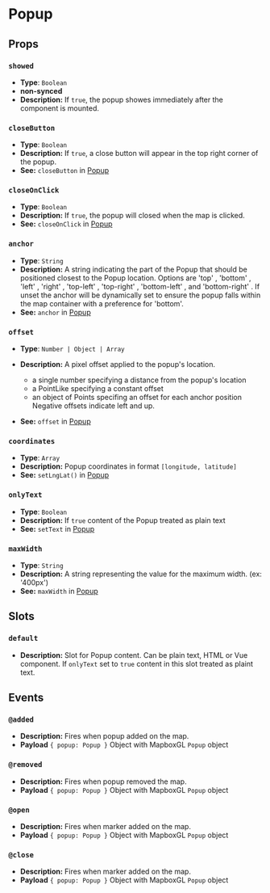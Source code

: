 # Popup

## Props

### `showed`

- **Type**: `Boolean`
- **non-synced**
- **Description:** If `true`, the popup showes immediately after the component is mounted.

### `closeButton`

- **Type**: `Boolean`
- **Description:** If `true`, a close button will appear in the top right corner of the popup.
- **See:** `closeButton` in [Popup](https://docs.mapbox.com/mapbox-gl-js/api/#popup)

### `closeOnClick`

- **Type**: `Boolean`
- **Description:** If `true`, the popup will closed when the map is clicked.
- **See:** `closeOnClick` in [Popup](https://docs.mapbox.com/mapbox-gl-js/api/#popup)

### `anchor`

- **Type**: `String`
- **Description:** A string indicating the part of the Popup that should be positioned closest to the Popup location. Options are 'top' , 'bottom' , 'left' , 'right' , 'top-left' , 'top-right' , 'bottom-left' , and 'bottom-right' . If unset the anchor will be dynamically set to ensure the popup falls within the map container with a preference for 'bottom'.
- **See:** `anchor` in [Popup](https://docs.mapbox.com/mapbox-gl-js/api/#popup)

### `offset`

- **Type**: `Number | Object | Array`
- **Description:** A pixel offset applied to the popup's location.

  - a single number specifying a distance from the popup's location
  - a PointLike specifying a constant offset
  - an object of Points specifing an offset for each anchor position Negative offsets indicate left and up.

- **See:** `offset` in [Popup](https://docs.mapbox.com/mapbox-gl-js/api/#popup)

### `coordinates`

- **Type**: `Array`
- **Description:** Popup coordinates in format `[longitude, latitude]`
- **See:** `setLngLat()` in [Popup](https://docs.mapbox.com/mapbox-gl-js/api/#popup#setlnglat)

### `onlyText`

- **Type**: `Boolean`
- **Description:** If `true` content of the Popup treated as plain text
- **See:** `setText` in [Popup](https://docs.mapbox.com/mapbox-gl-js/api/#popup#settext)

### `maxWidth`

- **Type**: `String`
- **Description:** A string representing the value for the maximum width. (ex: '400px')
- **See:** `maxWidth` in [Popup](https://docs.mapbox.com/mapbox-gl-js/api/#popup#setmaxwidth)

## Slots

### `default`

- **Description:** Slot for Popup content. Can be plain text, HTML or Vue component. If `onlyText` set to `true` content in this slot treated as plaint text.

## Events

### `@added`

- **Description:** Fires when popup added on the map.
- **Payload** `{ popup: Popup }` Object with MapboxGL `Popup` object

### `@removed`

- **Description:** Fires when popup removed the map.
- **Payload** `{ popup: Popup }` Object with MapboxGL `Popup` object

### `@open`

- **Description:** Fires when marker added on the map.
- **Payload** `{ popup: Popup }` Object with MapboxGL `Popup` object

### `@close`

- **Description:** Fires when marker added on the map.
- **Payload** `{ popup: Popup }` Object with MapboxGL `Popup` object
